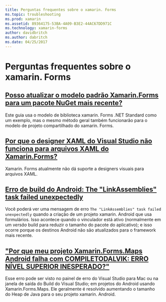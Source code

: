 ```yaml
---
title: Perguntas frequentes sobre o xamarin. Forms
ms.topic: troubleshooting
ms.prod: xamarin
ms.assetid: 89364175-53BA-4A09-B3E2-44AC67DD971C
ms.technology: xamarin-forms
author: davidbritch
ms.author: dabritch
ms.date: 04/25/2017
---
```


# <a name="xamarinforms-frequently-asked-questions"></a>Perguntas frequentes sobre o xamarin. Forms

## <a name="can-i-update-the-xamarinforms-default-template-to-a-newer-nuget-packageupdate-forms-templatemd"></a>[Posso atualizar o modelo padrão Xamarin.Forms para um pacote NuGet mais recente?](update-forms-template.md)
Este guia usa o modelo de biblioteca xamarin. Forms .NET Standard como um exemplo, mas o mesmo método geral também funcionarão para o modelo de projeto compartilhado do xamarin. Forms.

## <a name="why-doesnt-the-visual-studio-xaml-designer-work-for-xamarinforms-xaml-filesforms-xaml-designermd"></a>[Por que o designer XAML do Visual Studio não funciona para arquivos XAML do Xamarin.Forms?](forms-xaml-designer.md)
Xamarin. Forms atualmente não dá suporte a designers visuais para arquivos XAML.

## <a name="android-build-error-the-linkassemblies-task-failed-unexpectedlyandroid-linkassemblies-errormd"></a>[Erro de build do Android: The "LinkAssemblies" task failed unexpectedly](android-linkassemblies-error.md)
Você poderá ver uma mensagem de erro `The "LinkAssemblies" task failed unexpectedly` quando a criação de um projeto xamarin. Android que usa formulários. Isso acontece quando o vinculador está ativo (normalmente em um *versão* build para reduzir o tamanho do pacote do aplicativo); e isso ocorre porque os destinos Android não são atualizados para o framework mais recente. 

## <a name="why-does-my-xamarinformsmaps-android-project-fail-with-compiletodalvik--unexpected-top-level-errormaps-compiletodalvik-errormd"></a>["Por que meu projeto Xamarin.Forms.Maps Android falha com COMPILETODALVIK: ERRO NÍVEL SUPERIOR INESPERADO?"](maps-compiletodalvik-error.md)
Esse erro pode ser visto no painel de erro do Visual Studio para Mac ou na janela de saída do Build do Visual Studio; em projetos do Android usando Xamarin.Forms.Maps. Ele geralmente é resolvido aumentando o tamanho do Heap de Java para o seu projeto xamarin. Android.
